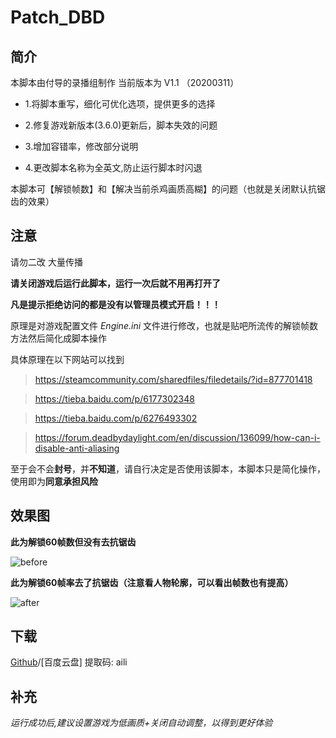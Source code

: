 # Patch_DBD
## 简介
本脚本由付导的录播组制作 当前版本为 V1.1 （20200311）
- 1.将脚本重写，细化可优化选项，提供更多的选择

- 2.修复游戏新版本(3.6.0)更新后，脚本失效的问题

- 3.增加容错率，修改部分说明

- 4.更改脚本名称为全英文,防止运行脚本时闪退

本脚本可【解锁帧数】和【解决当前杀鸡画质高糊】的问题（也就是关闭默认抗锯齿的效果）
## 注意
请勿二改 大量传播

**请关闭游戏后运行此脚本，运行一次后就不用再打开了**

**凡是提示拒绝访问的都是没有以管理员模式开启！！！**

原理是对游戏配置文件 *Engine.ini* 文件进行修改，也就是贴吧所流传的解锁帧数方法然后简化成脚本操作

具体原理在以下网站可以找到

> https://steamcommunity.com/sharedfiles/filedetails/?id=877701418

> https://tieba.baidu.com/p/6177302348

> https://tieba.baidu.com/p/6276493302

>https://forum.deadbydaylight.com/en/discussion/136099/how-can-i-disable-anti-aliasing

至于会不会**封号**，并**不知道**，请自行决定是否使用该脚本，本脚本只是简化操作，使用即为**同意承担风险**

## 效果图

**此为解锁60帧数但没有去抗锯齿**

![before](https://raw.githubusercontent.com/g1thub-h/Patch_DBD/master/pic/before.png)

**此为解锁60帧率去了抗锯齿（注意看人物轮廓，可以看出帧数也有提高）**

![after](https://raw.githubusercontent.com/g1thub-h/Patch_DBD/master/pic/after.png)

## 下载

[Github](https://github.com/g1thub-h/Patch_DBD/releases)/[百度云盘] 提取码: aili

## 补充

*运行成功后,建议设置游戏为低画质+关闭自动调整，以得到更好体验*
